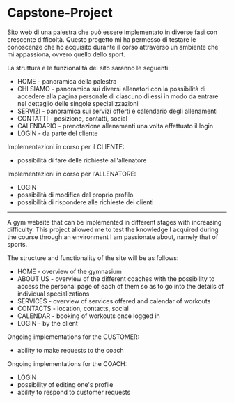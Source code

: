 # Capstone-Project

Sito web di una palestra che può essere implementato in diverse fasi con crescente difficoltà. 
Questo progetto mi ha permesso di testare le conoscenze che ho acquisito durante il corso attraverso un ambiente che mi appassiona, ovvero quello dello sport.

La struttura e le funzionalità del sito saranno le seguenti:

- HOME - panoramica della palestra
- CHI SIAMO - panoramica sui diversi allenatori con la possibilità di accedere alla pagina personale di ciascuno di essi in modo da entrare nel dettaglio delle singole specializzazioni
- SERVIZI - panoramica sui servizi offerti e calendario degli allenamenti
- CONTATTI - posizione, contatti, social
- CALENDARIO - prenotazione allenamenti una volta effettuato il login
- LOGIN - da parte del cliente

Implementazioni in corso per il CLIENTE:
- possibilità di fare delle richieste all'allenatore

Implementazioni in corso per l'ALLENATORE:
- LOGIN 
- possibilità di modifica del proprio profilo
- possibilità di rispondere alle richieste dei clienti

----------------------------------------------------------------------------------------------------------------------------------------------------------

A gym website that can be implemented in different stages with increasing difficulty. 
This project allowed me to test the knowledge I acquired during the course through an environment I am passionate about, namely that of sports.

The structure and functionality of the site will be as follows:

- HOME - overview of the gymnasium
- ABOUT US - overview of the different coaches with the possibility to access the personal page of each of them so as to go into the details of individual specializations
- SERVICES - overview of services offered and calendar of workouts
- CONTACTS - location, contacts, social
- CALENDAR - booking of workouts once logged in
- LOGIN - by the client

Ongoing implementations for the CUSTOMER:
- ability to make requests to the coach

Ongoing implementations for the COACH:
- LOGIN 
- possibility of editing one's profile
- ability to respond to customer requests


